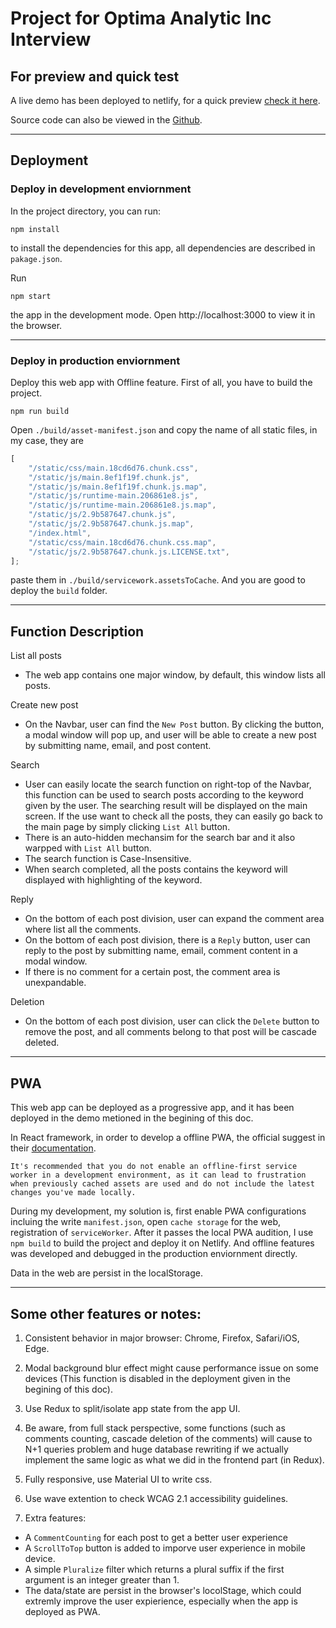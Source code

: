 # Project for Optima Analytic Inc Interview

## For preview and quick test

A live demo has been deployed to netlify, for a quick preview [check it here](https://chongshun-optima-analytic-interview-demo.netlify.app/).

Source code can also be viewed in the [Github](https://github.com/hobyfrezk/optima-react).

---

## Deployment

### Deploy in development enviornment

In the project directory, you can run:

```
npm install
```

to install the dependencies for this app, all dependencies are described in `pakage.json`.

Run

```
npm start
```

the app in the development mode.
Open http://localhost:3000 to view it in the browser.<br />

---

### Deploy in production enviornment

Deploy this web app with Offline feature. First of all, you have to build the project.

```
npm run build
```

Open `./build/asset-manifest.json` and copy the name of all static files, in my case, they are

```js
[
	"/static/css/main.18cd6d76.chunk.css",
	"/static/js/main.8ef1f19f.chunk.js",
	"/static/js/main.8ef1f19f.chunk.js.map",
	"/static/js/runtime-main.206861e8.js",
	"/static/js/runtime-main.206861e8.js.map",
	"/static/js/2.9b587647.chunk.js",
	"/static/js/2.9b587647.chunk.js.map",
	"/index.html",
	"/static/css/main.18cd6d76.chunk.css.map",
	"/static/js/2.9b587647.chunk.js.LICENSE.txt",
];
```

paste them in `./build/servicework.assetsToCache`. And you are good to deploy the `build` folder.

---

## Function Description

List all posts

- The web app contains one major window, by default, this window lists all posts.

Create new post

- On the Navbar, user can find the `New Post` button. By clicking the button, a modal window will pop up, and user will be able to create a new post by submitting name, email, and post content.

Search

- User can easily locate the search function on right-top of the Navbar, this function can be used to search posts according to the keyword given by the user. The searching result will be displayed on the main screen. If the use want to check all the posts, they can easily go back to the main page by simply clicking `List All` button.
- There is an auto-hidden mechansim for the search bar and it also warpped with `List All` button.
- The search function is Case-Insensitive.
- When search completed, all the posts contains the keyword will displayed with highlighting of the keyword.

Reply

- On the bottom of each post division, user can expand the comment area where list all the comments.
- On the bottom of each post division, there is a `Reply` button, user can reply to the post by submitting name, email, comment content in a modal window.
- If there is no comment for a certain post, the comment area is unexpandable.

Deletion

- On the bottom of each post division, user can click the `Delete` button to remove the post, and all comments belong to that post will be cascade deleted.

---

## PWA

This web app can be deployed as a progressive app, and it has been deployed in the demo metioned in the begining of this doc.

In React framework, in order to develop a offline PWA, the official suggest in their [documentation](https://create-react-app.dev/docs/making-a-progressive-web-app/#:~:text=It%27s%20recommended%20that%20you%20do%20not%20enable%20an%20offline-first%20service%20worker%20in%20a%20development%20environment%2C%20as%20it%20can%20lead%20to%20frustration%20when%20previously%20cached%20assets%20are%20used%20and%20do%20not%20include%20the%20latest%20changes%20you%27ve%20made%20locally.).

```
It's recommended that you do not enable an offline-first service worker in a development environment, as it can lead to frustration when previously cached assets are used and do not include the latest changes you've made locally.
```

During my development, my solution is, first enable PWA configurations incluing the write `manifest.json`, open `cache storage` for the web, registration of `serviceWorker`. After it passes the local PWA audition, I use `npm build` to build the project and deploy it on Netlify. And offline features was developed and debugged in the production enviornment directly.

Data in the web are persist in the localStorage.

---

## Some other features or notes:

1. Consistent behavior in major browser: Chrome, Firefox, Safari/iOS, Edge.

2. Modal background blur effect might cause performance issue on some devices (This function is disabled in the deployment given in the begining of this doc).

3. Use Redux to split/isolate app state from the app UI.

4. Be aware, from full stack perspective, some functions (such as comments counting, cascade deletion of the comments) will cause to N+1 queries problem and huge database rewriting if we actually implement the same logic as what we did in the frontend part (in Redux).

5. Fully responsive, use Material UI to write css.

6. Use wave extention to check WCAG 2.1 accessibility guidelines.

7. Extra features:
  - A `CommentCounting` for each post to get a better user experience
  - A `ScrollToTop` button is added to imporve user experience in mobile device.
  - A simple `Pluralize` filter which returns a plural suffix if the first argument is an integer greater than 1.
  - The data/state are persist in the browser's locolStage, which could extremly improve the user expierience, especially when the app is deployed as PWA.
